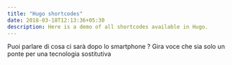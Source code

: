 ```yaml
---
title: "Hugo shortcodes"
date: 2018-03-18T12:13:36+05:30
description: Here is a demo of all shortcodes available in Hugo.
---
```


Puoi parlare di cosa ci sarà dopo lo smartphone ? Gira voce che sia solo un ponte per una tecnologia sostitutiva
